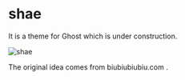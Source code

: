 # shae

It is a theme for Ghost which is under construction.

![shae](https://ddydeg.by3302.livefilestore.com/y2pBNUzVL_Bf4eWBnTiPAQOIY9Ry_SiYkW3K8DFPr2UzMnx3nkF-1uGRgnIzT7FGe-dkkLw8qnl4Z0o7TnQoKRmpISqVjYuGRga0WUA8EObN7U/shae.png?psd=2)

The original idea comes from biubiubiubiu.com .